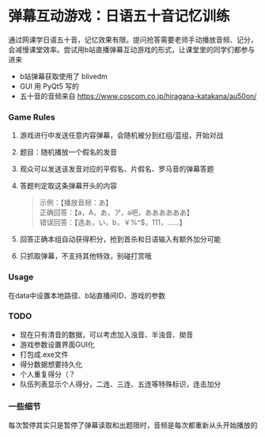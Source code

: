 # 弹幕互动游戏：日语五十音记忆训练

通过网课学日语五十音，记忆效果有限。提问抢答需要老师手动播放音频、记分，会减慢课堂效率。尝试用b站直播弹幕互动游戏的形式，让课堂里的同学们都参与进来

- b站弹幕获取使用了 blivedm   
- GUI 用 PyQt5 写的  
- 五十音的音频来自 https://www.coscom.co.jp/hiragana-katakana/au50on/

### Game Rules
1. 游戏进行中发送任意内容弹幕，会随机被分到红组/蓝组，开始对战
2. 题目：随机播放一个假名的发音
3. 观众可以发送该发音对应的平假名、片假名、罗马音的弹幕答题
4. 答题判定取这条弹幕开头的内容
    >示例：【播放音频：あ】  
    正确回答：【a，A，あ，ア，a吧，ああああああ】  
    错误回答：【选あ，い，b，￥%^$，111，……】

5. 回答正确本组自动获得积分，抢到首杀和日语输入有额外加分可能
6. 只抓取弹幕，不支持其他特效，别碰打赏哦


### Usage
在data中设置本地路径、b站直播间ID、游戏的参数

### TODO
- 现在只有清音的数据，可以考虑加入浊音、半浊音、拗音
- 游戏参数设置界面GUI化
- 打包成.exe文件
- 得分数据想要持久化
- 个人重复得分（？
- 队伍列表显示个人得分，二连、三连、五连等特殊标识，连击加分

### 一些细节
每次暂停其实只是暂停了弹幕读取和出题限时，音频是每次都重新从头开始播放的
